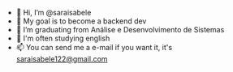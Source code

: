 - 👋 Hi, I’m @saraisabele
- 👀 My goal is to become a backend dev
- 🌱 I’m graduating from Análise e Desenvolvimento de Sistemas
- 💞️ I'm often studying english
- 📫 You can send me a e-mail if you want it, it's saraisabele122@gmail.com 

<!---
watashinonamaewasaradesu/watashinonamaewasaradesu is a ✨ special ✨ repository because its `README.md` (this file) appears on your GitHub profile.
You can click the Preview link to take a look at your changes.
--->
